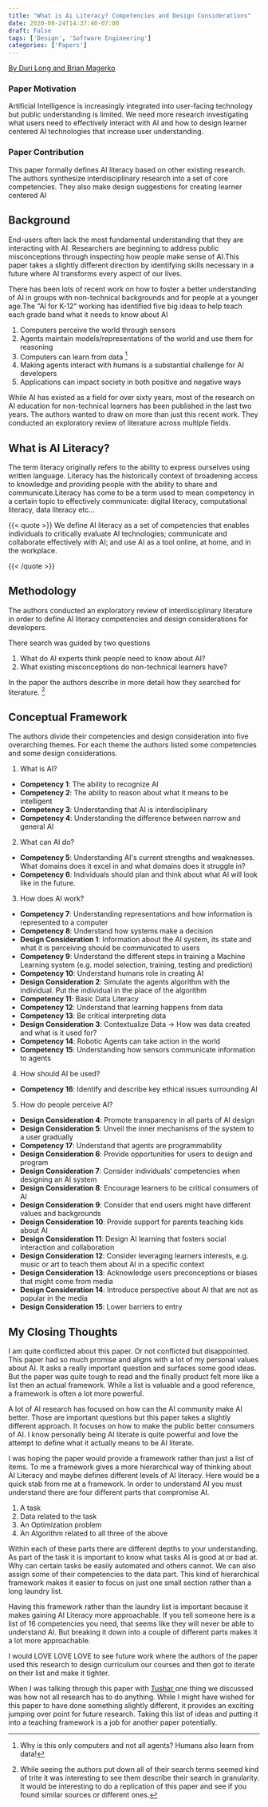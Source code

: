 ```yaml
---
title: "What is Ai Literacy? Competencies and Design Considerations"
date: 2020-08-24T14:37:40-07:00
draft: False
tags: ['Design', 'Software Engineering']
categories: ['Papers']
---
```


[By Duri Long and Brian Magerko](https://static1.squarespace.com/static/53c69580e4b08011fc2337bf/t/5e2893e4a9d342214836e832/1579717605435/CHI+2020+AI+Literacy+Paper-Camera+Ready.pdf)

### Paper Motivation

Artificial Intelligence is increasingly integrated into user-facing technology but public understanding is limited. We need more research investigating what users need to effectively interact with AI and how to design learner centered AI technologies that increase user understanding.

### Paper Contribution

This paper formally defines AI literacy based on other existing research. The authors synthesize interdisciplinary research into a set of core competencies. They also make design suggestions for creating learner centered AI

## Background

End-users often lack the most fundamental understanding that they are interacting with AI. Researchers are beginning to address public misconceptions through inspecting how people make sense of AI.This paper takes a slightly different direction by identifying skills necessary in a future where AI transforms every aspect of our lives.

There has been lots of recent work on how to foster a better understanding of AI in groups with non-technical backgrounds and for people at a younger age.The “AI for K-12“ working has identified five big ideas to help teach each grade band what it needs to know about AI

1. Computers perceive the world through sensors
2. Agents maintain models/representations of the world and use them for reasoning
3. Computers can learn from data [^1]
4. Making agents interact with humans is a substantial challenge for AI developers
5. Applications can impact society in both positive and negative ways

While AI has existed as a field for over sixty years, most of the research on AI education for non-technical learners has been published in the last two years. The authors wanted to draw on more than just this recent work. They conducted an exploratory review of literature across multiple fields.

## What is AI Literacy?
The term literacy originally refers to the ability to express ourselves using written language. Literacy has the historically context of broadening access to knowledge and providing people with the ability to share and communicate.Literacy has come to be a term used to mean competency in a certain topic to effectively communicate: digital literacy, computational literacy, data literacy etc...

{{< quote >}}
We define AI literacy as a set of competencies that enables individuals to critically evaluate AI technologies; communicate and collaborate effectively with AI; and use AI as a tool online, at home, and in the workplace.

{{< /quote >}}

## Methodology
The authors conducted an exploratory review of interdisciplinary literature in order to define AI literacy competencies and design considerations for developers.

There search was guided by two questions
1. What do AI experts think people need to know about AI?
2. What existing misconceptions do non-technical learners have?

In the paper the authors describe in more detail how they searched for literature. [^2]


## Conceptual Framework

The authors divide their competencies and design consideration into five overarching themes. For each theme the authors listed some competencies and some design considerations.

1. What is AI?

- **Competency 1**: The ability to recognize AI
- **Competency 2**: The ability to reason about what it means to be intelligent
- **Competency 3**: Understanding that AI is interdisciplinary
- **Competency 4**: Understanding the difference between narrow and general AI

2. What can AI do?

- **Competency 5**: Understanding AI's current strengths and weaknesses. What domains does it excel in and what domains does it struggle in?
- **Competency 6**: Individuals should plan and think about what AI will look like in the future.

3. How does AI work?

- **Competency 7**: Understanding representations and how information is represented to a computer
- **Competency 8**: Understand how systems make a decision
- **Design Consideration 1**:  Information about the AI system, its state and what it is perceiving should be communicated to users
- **Competency 9**: Understand the different steps in training a Machine Learning system (e.g. model selection, training, testing and prediction)
- **Competency 10**: Understand humans role in creating AI
- **Design Consideration 2**: Simulate the agents algorithm with the individual. Put the individual in the place of the algorithm
- **Competency 11**: Basic Data Literacy
- **Competency 12**: Understand that learning happens from data
- **Competency 13**: Be critical interpreting data
- **Design Consideration 3**: Contextualize Data &rarr; How was data created and what is it used for?
- **Competency 14**: Robotic Agents can take action in the world
- **Competency 15**: Understanding how sensors communicate information to agents

4. How should AI be used?

- **Competency 16**: Identify and describe key ethical issues surrounding AI

5. How do people perceive AI?

- **Design Consideration 4**: Promote transparency in all parts of AI design
- **Design Consideration 5**: Unveil the inner mechanisms of the system to a user gradually
- **Competency 17**: Understand that agents are programmability
- **Design Consideration 6**: Provide opportunities for users to design and program
- **Design Consideration 7**: Consider individuals‘ competencies when designing an AI system
- **Design Consideration 8**: Encourage learners to be critical consumers of AI
- **Design Consideration 9**: Consider that end users might have different values and backgrounds
- **Design Consideration 10**: Provide support for parents teaching kids about AI
- **Design Consideration 11**: Design AI learning that fosters social interaction and collaboration
- **Design Consideration 12**: Consider leveraging learners interests, e.g. music or art to teach them about AI in a specific context
- **Design Consideration 13**: Acknowledge users preconceptions or biases that might come from media
- **Design Consideration 14**: Introduce perspective about AI that are not as popular in the media
- **Design Consideration 15**: Lower barriers to entry


## My Closing Thoughts

I am quite conflicted about this paper. Or not conflicted but disappointed. This paper had so much promise and aligns with a lot of my personal values about AI. It asks a really important question and surfaces some good ideas. But the paper was quite tough to read and the finally product felt more like a list then an actual framework. While a list is valuable and a good reference, a framework is often a lot more powerful.

A lot of AI research has focused on how can the AI community make AI better. Those are important questions but this paper takes a slightly different approach. It focuses on how to make the public better consumers of AI. I know personally being AI literate is quite powerful and love the attempt to define what it actually means to be AI literate.

I was hoping the paper would provide a framework rather than just a list of items. To me a framework gives a more hierarchical way of thinking about AI Literacy and maybe defines different levels of AI literacy. Here would be a quick stab from me at a framework. In order to understand AI you must understand there are four different parts that compromise AI.
1. A task
2. Data related to the task
3. An Optimization problem
4. An Algorithm related to all three of the above

Within each of these parts there are different depths to your understanding. As part of the task it is important to know what tasks AI is good at or bad at. Why can certain tasks be easily automated and others cannot. We can also assign some of their competencies to the data part. This kind of hierarchical framework makes it easier to focus on just one small section rather than a long laundry list.

Having this framework rather than the laundry list is important because it makes gaining AI Literacy more approachable. If you tell someone here is a list of 16 competencies you need, that seems like they will never be able to understand AI. But breaking it down into a couple of different parts makes it a lot more approachable.

I would LOVE LOVE LOVE to see future work where the authors of the paper used this research to design curriculum our courses and then got to iterate on their list and make it tighter.

When I was talking through this paper with [Tushar ](https://tusharc.dev/) one thing we discussed was how not all research has to do anything. While I might have wished for this paper to have done something slightly different, it provides an exciting jumping over point for future research. Taking this list of ideas and putting it into a teaching framework is a job for another paper potentially.


[^1]: Why is this only computers and not all agents? Humans also learn from data!

[^2]: While seeing the authors put down all of their search terms seemed kind of trite it was interesting to see them describe their search in granularity. It would be interesting to do a replication of this paper and see if you found similar sources or different ones.
